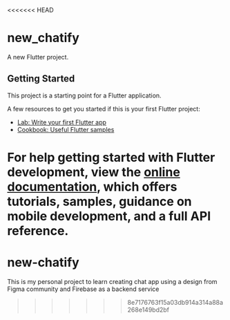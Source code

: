 <<<<<<< HEAD
# new_chatify

A new Flutter project.

## Getting Started

This project is a starting point for a Flutter application.

A few resources to get you started if this is your first Flutter project:

- [Lab: Write your first Flutter app](https://docs.flutter.dev/get-started/codelab)
- [Cookbook: Useful Flutter samples](https://docs.flutter.dev/cookbook)

For help getting started with Flutter development, view the
[online documentation](https://docs.flutter.dev/), which offers tutorials,
samples, guidance on mobile development, and a full API reference.
=======
# new-chatify
This is my personal project to learn creating chat app using a design from Figma community and Firebase as a backend service
>>>>>>> 8e7176763f15a03db914a314a88a268e149bd2bf
